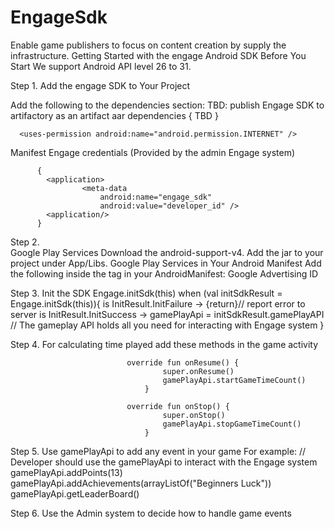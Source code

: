 # EngageSdk
Enable game publishers to focus on content creation by supply the infrastructure. 
Getting Started with the engage Android SDK
Before You Start
We support Android API level 26 to 31.

Step 1. Add the engage SDK to Your Project

Add the following to the dependencies section:
TBD: publish Engage SDK to artifactory as an artifact aar
          dependencies {
            TBD 
          }

      <uses-permission android:name="android.permission.INTERNET" />

Manifest Engage credentials (Provided by the admin Engage system)

          {
            <application>
                    <meta-data
                        android:name="engage_sdk"
                        android:value="developer_id" />
            <application/>
          }           

Step 2.          
Google Play Services
Download the android-support-v4. Add the jar to your project under App/Libs.
Google Play Services in Your Android Manifest
Add the following  inside the <application> tag in your AndroidManifest:
<meta-data android:name="com.google.android.gms.version"
android:value="@integer/google_play_services_version" />
Google Advertising ID

Step 3. Init the SDK 
Engage.initSdk(this)
        when (val initSdkResult = Engage.initSdk(this)){
            is InitResult.InitFailure -> {return}// report error to server
            is InitResult.InitSuccess -> gamePlayApi = initSdkResult.gamePlayAPI // The gameplay API holds all you need for interacting with Engage system
        }
        
Step 4.
For calculating time played add these methods in the game activity

                              override fun onResume() {
                                      super.onResume()
                                      gamePlayApi.startGameTimeCount()
                                  }

                              override fun onStop() {
                                      super.onStop()
                                      gamePlayApi.stopGameTimeCount()
                                  }
    
Step 5.
Use gamePlayApi to add any event in your game
For example: 
 // Developer should use the gamePlayApi to interact with the Engage system
        gamePlayApi.addPoints(13)
        gamePlayApi.addAchievements(arrayListOf("Beginners Luck"))
        gamePlayApi.getLeaderBoard()
        
Step 6. Use the Admin system to decide how to handle game events
